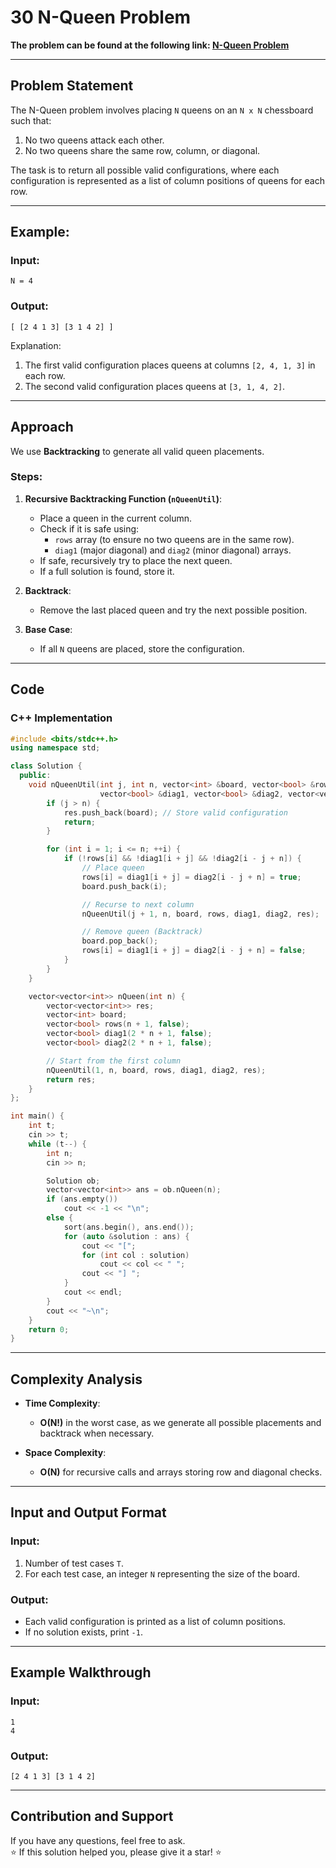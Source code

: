 # 30 N-Queen Problem

**The problem can be found at the following link: [N-Queen Problem](https://www.geeksforgeeks.org/problems/n-queen-problem0315/1)**

---

## Problem Statement

The N-Queen problem involves placing `N` queens on an `N x N` chessboard such that:
1. No two queens attack each other.
2. No two queens share the same row, column, or diagonal.

The task is to return all possible valid configurations, where each configuration is represented as a list of column positions of queens for each row.

---

## Example:

### Input:
```
N = 4
```

### Output:
```
[ [2 4 1 3] [3 1 4 2] ]
```

Explanation:
1. The first valid configuration places queens at columns `[2, 4, 1, 3]` in each row.
2. The second valid configuration places queens at `[3, 1, 4, 2]`.

---

## Approach

We use **Backtracking** to generate all valid queen placements.

### Steps:

1. **Recursive Backtracking Function (`nQueenUtil`)**:
   - Place a queen in the current column.
   - Check if it is safe using:
     - `rows` array (to ensure no two queens are in the same row).
     - `diag1` (major diagonal) and `diag2` (minor diagonal) arrays.
   - If safe, recursively try to place the next queen.
   - If a full solution is found, store it.

2. **Backtrack**:
   - Remove the last placed queen and try the next possible position.

3. **Base Case**:
   - If all `N` queens are placed, store the configuration.

---

## Code

### C++ Implementation

```cpp
#include <bits/stdc++.h>
using namespace std;

class Solution {
  public:
    void nQueenUtil(int j, int n, vector<int> &board, vector<bool> &rows, 
                    vector<bool> &diag1, vector<bool> &diag2, vector<vector<int>> &res) {
        if (j > n) {
            res.push_back(board); // Store valid configuration
            return;
        }

        for (int i = 1; i <= n; ++i) {
            if (!rows[i] && !diag1[i + j] && !diag2[i - j + n]) {
                // Place queen
                rows[i] = diag1[i + j] = diag2[i - j + n] = true;
                board.push_back(i);

                // Recurse to next column
                nQueenUtil(j + 1, n, board, rows, diag1, diag2, res);

                // Remove queen (Backtrack)
                board.pop_back();
                rows[i] = diag1[i + j] = diag2[i - j + n] = false;
            }
        }
    }

    vector<vector<int>> nQueen(int n) {
        vector<vector<int>> res;
        vector<int> board;
        vector<bool> rows(n + 1, false);
        vector<bool> diag1(2 * n + 1, false);
        vector<bool> diag2(2 * n + 1, false);

        // Start from the first column
        nQueenUtil(1, n, board, rows, diag1, diag2, res);
        return res;
    }
};

int main() {
    int t;
    cin >> t;
    while (t--) {
        int n;
        cin >> n;

        Solution ob;
        vector<vector<int>> ans = ob.nQueen(n);
        if (ans.empty())
            cout << -1 << "\n";
        else {
            sort(ans.begin(), ans.end());
            for (auto &solution : ans) {
                cout << "[";
                for (int col : solution)
                    cout << col << " ";
                cout << "] ";
            }
            cout << endl;
        }
        cout << "~\n";
    }
    return 0;
}
```

---

## Complexity Analysis

- **Time Complexity**:  
  - **O(N!)** in the worst case, as we generate all possible placements and backtrack when necessary.
  
- **Space Complexity**:  
  - **O(N)** for recursive calls and arrays storing row and diagonal checks.

---

## Input and Output Format

### Input:
1. Number of test cases `T`.
2. For each test case, an integer `N` representing the size of the board.

### Output:
- Each valid configuration is printed as a list of column positions.
- If no solution exists, print `-1`.

---

## Example Walkthrough

### Input:
```
1
4
```

### Output:
```
[2 4 1 3] [3 1 4 2]
```

---

## Contribution and Support

If you have any questions, feel free to ask.  
⭐ If this solution helped you, please give it a star! ⭐
